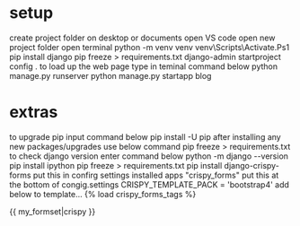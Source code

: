 # setup
create project folder on desktop or documents
open VS code 
open new project folder 
open terminal
python -m venv venv 
venv\Scripts\Activate.Ps1
pip install django 
pip freeze > requirements.txt
django-admin startproject config .
to load up the web page type in teminal command below
python manage.py runserver
python manage.py startapp blog

# extras
to upgrade pip input command below
pip install -U pip 
after installing any new packages/upgrades use below command
pip freeze > requirements.txt
to check django version enter command below
python -m django --version
pip install ipython
pip freeze > requirements.txt
pip install django-crispy-forms 
put this in confirg settings installed apps "crispy_forms"
put this at the bottom of congig.settings CRISPY_TEMPLATE_PACK = 'bootstrap4'
add below to template...
{% load crispy_forms_tags %}

<form method="post" class="uniForm">
    {{ my_formset|crispy }}
</form>